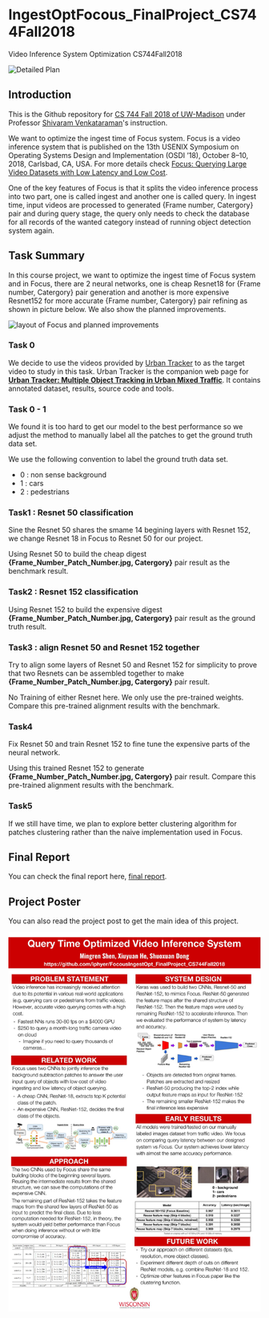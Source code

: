 # IngestOptFocous_FinalProject_CS744Fall2018
Video Inference System Optimization CS744Fall2018

![Detailed Plan](https://github.com/iphyer/IngestOptFocous_FinalProject_CS744Fall2018/blob/master/images/Picture1.png)

## Introduction

This is the Github repository for [CS 744 Fall 2018 of UW-Madison](http://pages.cs.wisc.edu/~shivaram/cs744-fa18/) under Professor [Shivaram Venkataraman](http://shivaram.org/)'s instruction.

We want to optimize the ingest time of Focus system. Focus is a video inference system that is published on the 13th USENIX Symposium on Operating Systems Design and Implementation (OSDI ’18), October 8–10, 2018, Carlsbad, CA, USA. For more details check [Focus: Querying Large Video Datasets with Low Latency and Low Cost](https://www.usenix.org/conference/osdi18/presentation/hsieh). 

One of the key features of Focus is that it splits the video inference process into two part, one is called ingest and another one is called query. In ingest time, input videos are processed to generated {Frame number, Catergory} pair and during query stage, the query only needs to check the database for all records of the wanted category instead of running object detection system again. 

## Task Summary

In this course project, we want to optimize the ingest time of Focus system and in Focus, there are 2 neural networks, one is cheap Resnet18 for {Frame number, Catergory} pair generation and another is more expensive Resnet152 for more accurate {Frame number, Catergory} pair refining as shown in picture below. We also show the planned improvements. 

![layout of Focus and planned improvements](https://github.com/iphyer/IngestOptFocous_FinalProject_CS744Fall2018/blob/master/images/layout.jpg)

### Task 0

We decide to use the videos provided by [Urban Tracker](https://www.jpjodoin.com/urbantracker/index.htm) to as the target video to study in this task. Urban Tracker is the companion web page for **[Urban Tracker: Multiple Object Tracking in Urban Mixed Traffic](https://ieeexplore.ieee.org/document/6836010)**. It contains annotated dataset, results, source code and tools. 


### Task 0 - 1

We found it is too hard to get our model to the best performance so we adjust the method to manually label all the patches to get the ground truth data set.

We use the following convention to label the ground truth data set.

* 0 : non sense background
* 1 : cars
* 2 : pedestrians 

### Task1 : Resnet 50 classification

Sine the Resnet 50 shares the smame 14 begining layers with Resnet 152, we change Resnet 18 in Focus to Resnet 50 for our project.

Using Resnet 50 to build the cheap digest **{Frame_Number_Patch_Number.jpg, Catergory}** pair result as the benchmark result.

### Task2 : Resnet 152 classification

Using Resnet 152 to build the expensive digest **{Frame_Number_Patch_Number.jpg, Catergory}** pair result as the ground truth result.

### Task3 : align Resnet 50 and Resnet 152 together

Try to align some layers of Resnet 50 and Resnet 152 for simplicity to prove that two Resnets can be assembled together to make  **{Frame_Number_Patch_Number.jpg, Catergory}**  pair result.

No Training of either Resnet here. We only use the pre-trained weights. Compare this pre-trained alignment results with the benchmark. 


### Task4

Fix Resnet 50 and train Resnet 152 to fine tune the expensive parts of the neural network.

Using this trained Resnet 152 to generate  **{Frame_Number_Patch_Number.jpg, Catergory}**  pair result. Compare this pre-trained alignment results with the benchmark. 

### Task5

If we still have time, we plan to explore better clustering algorithm for patches clustering rather than the naive implementation used in Focus. 

## Final Report

You can check the final report here, [final report]().

## Project Poster

You can also read the project post to get the main idea of this project.

![poster](./images/poster_group_6.jpg)